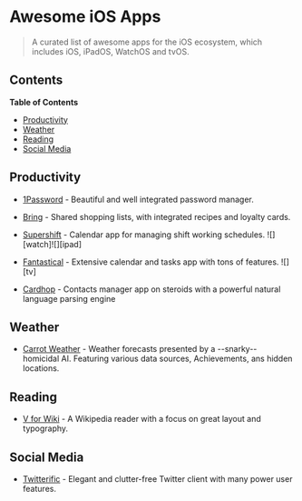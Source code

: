 # Awesome iOS Apps

> A curated list of awesome apps for the iOS ecosystem, which includes iOS, iPadOS, WatchOS and tvOS.

## Contents
<!-- START doctoc generated TOC please keep comment here to allow auto update -->
<!-- DON'T EDIT THIS SECTION, INSTEAD RE-RUN doctoc TO UPDATE -->
**Table of Contents**

- [Productivity](#productivity)
- [Weather](#weather)
- [Reading](#reading)
- [Social Media](#social-media)

<!-- END doctoc generated TOC please keep comment here to allow auto update -->

## Productivity

- [1Password](https://apps.apple.com/de/app/1password-password-manager/id568903335) - Beautiful and well integrated password manager.

- [Bring](https://apps.apple.com/de/app/bring-shopping-list-recipes/id580669177) - Shared shopping lists, with integrated recipes and loyalty cards.

- [Supershift](https://itunes.apple.com/app/supershift/id1104165041?mt=8) - Calendar app for managing shift working schedules. ![][watch]![][ipad]

- [Fantastical](https://flexibits.com/fantastical/download-ios) - Extensive calendar and tasks app with tons of features. ![][tv]

- [Cardhop](https://apps.apple.com/de/app/cardhop/id1448744070) - Contacts manager app on steroids with a powerful natural language parsing engine

## Weather

- [Carrot Weather](https://apps.apple.com/de/app/carrot-weather/id961390574) - Weather forecasts presented by a --snarky-- homicidal AI. Featuring various data sources, Achievements, ans hidden locations.

## Reading

- [V for Wiki](https://apps.apple.com/de/app/v-for-wikipedia/id993435362) - 
A Wikipedia reader with a focus on great layout and typography.

## Social Media

- [Twitterific](https://apps.apple.com/de/app/twitterrific-tweet-your-way/id580311103) - Elegant and clutter-free Twitter client with many power user features.
